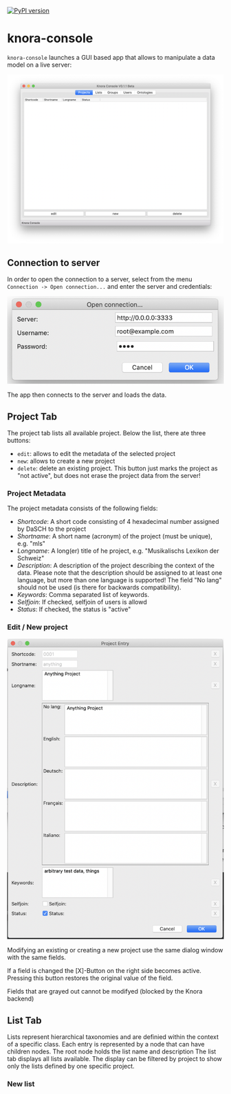 [![PyPI version](https://badge.fury.io/py/knora.svg)](https://badge.fury.io/py/knora)

# knora-console

`knora-console` launches a GUI based app that allows to manipulate a data model on a live server:

![image](main-empty.png)

## Connection to server

In order to open the connection to a server, select from the menu `Connection -> Open connection...` and enter
the server and credentials:

![image](connection.png)

The app then connects to the server and loads the data.

## Project Tab

The project tab lists all available project. Below the list, there ate three buttons:

- `edit`: allows to edit the metadata of the selected project
- `new`: allows to create a new project
- `delete`: delete an existing project. This button just marks the project as "not active", but does not erase the
  project data from the server!
  
### Project Metadata
The project metadata consists of the following fields:

- _Shortcode_: A short code consisting of 4 hexadecimal number assigned by DaSCH to the project
- _Shortname_: A short name (acronym) of the project (must be unique), e.g. "mls"
- _Longname_: A long(er) title of he project, e.g. "Musikalischs Lexikon der Schweiz"
- _Description_: A description of the project describing the context of the data. Please note that the description
  should be assigned to at least one language, but more than one language is supported! The field "No lang" should
  not be used (is there for backwards compatibility). 
- _Keywords_: Comma separated list of keywords.
- _Selfjoin_: If checked, selfjoin of users is allowd
- _Status_: If checked, the status is "active"

### Edit / New project

![image](project-edit.png)

Modifying an existing or creating a new project use the same dialog window with the same fields.

If a field is changed the [X]-Button on the right side becomes active. Pressing this button restores the original
value of the field.

Fields that are grayed out cannot be modifyed (blocked by the Knora backend)

## List Tab
Lists represent hierarchical taxonomies and are definied within the context of a specific class. Each entry is
represented by a node that can have children nodes. The root node holds the list name and description
The list tab displays all lists available. The display can be filtered by project to show only the lists defined
by one specific project.  

### New list



